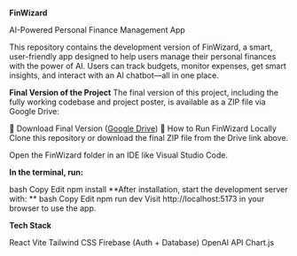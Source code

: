 **FinWizard**

AI-Powered Personal Finance Management App

This repository contains the development version of FinWizard, a smart, user-friendly app designed to help users manage their personal finances with the power of AI. Users can track budgets, monitor expenses, get smart insights, and interact with an AI chatbot—all in one place.

**Final Version of the Project**
The final version of this project, including the fully working codebase and project poster, is available as a ZIP file via Google Drive:

🔗 Download Final Version ([Google Drive](https://drive.google.com/file/d/1fQVhE3E0VyaZXUn0EUqtdvig8_4_aEBV/view?usp=drive_link))
🚀 How to Run FinWizard Locally
Clone this repository or download the final ZIP file from the Drive link above.

Open the FinWizard folder in an IDE like Visual Studio Code.

**In the terminal, run:**

bash
Copy
Edit
npm install
**After installation, start the development server with:
**
bash
Copy
Edit
npm run dev
Visit http://localhost:5173 in your browser to use the app.

**Tech Stack**

React
Vite
Tailwind CSS
Firebase (Auth + Database)
OpenAI API
Chart.js
